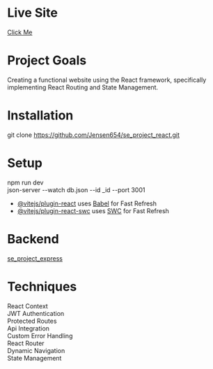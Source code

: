 # Live Site

[Click Me](https://whimsical-kangaroo-a94316.netlify.app/)

# Project Goals

Creating a functional website using the React framework, specifically implementing React Routing and State Management.

# Installation

git clone https://github.com/Jensen654/se_project_react.git

# Setup

npm run dev </br>
json-server --watch db.json --id \_id --port 3001

- [@vitejs/plugin-react](https://github.com/vitejs/vite-plugin-react/blob/main/packages/plugin-react/README.md) uses [Babel](https://babeljs.io/) for Fast Refresh
- [@vitejs/plugin-react-swc](https://github.com/vitejs/vite-plugin-react-swc) uses [SWC](https://swc.rs/) for Fast Refresh

# Backend

[se_project_express](https://github.com/Jensen654/se_project_express)

# Techniques

React Context </br>
JWT Authentication</br>
Protected Routes</br>
Api Integration</br>
Custom Error Handling</br>
React Router</br>
Dynamic Navigation</br>
State Management</br>
